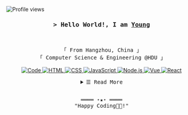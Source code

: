<!-- https://github.com/Riadloc/ -->
<!-- April 15, 2021 -->
<!-- leave a STAR, if you like it ! -->

<!-- Profile Views Counter -->
![Profile views](https://gpvc.arturio.dev/Riadloc?v=3)

<!-- Intro  -->
<h3 align="center">
        <samp>&gt; Hello World!, I am
                <b><a target="_blank" href="https://coldink.cc/">Young</a></b>
        </samp>
</h3>
<br>

<p align="center">
        <!-- Organisation  -->
        <samp>
                「 From Hangzhou, China 」
                <br>
                「 Computer Science & Engineering @HDU 」
                <br>
                <br>
        </samp>
        <!-- Programming Languages -->
        <!-- Code logo -->
        <a href="https://github.com/Riadloc?tab=repositories" target="_blank"><img alt="Code"
                        src="https://img.shields.io/badge/-code-000000?style=flat-square&logo=Plex&logoColor=white">
        </a>
        <!-- HTML -->
        <a href="https://github.com/Riadloc?tab=repositories" target="_blank"><img alt="HTML"
                        src="https://img.shields.io/badge/-HTML-E34F26?style=flat-square&logo=HTML5&logoColor=white">
        </a>
        <!-- CSS  -->
        <a href="https://github.com/Riadloc?tab=repositories" target="_blank"><img alt="CSS"
                        src="https://img.shields.io/badge/-CSS-1572B6?style=flat-square&logo=CSS3&logoColor=white">
        </a>
        <!-- JavaScript -->
        <a href="https://github.com/Riadloc?tab=repositories" target="_blank"><img alt="JavaScript"
                        src="https://img.shields.io/badge/-JavaScript-F7DF1E?style=flat-square&logo=JavaScript&logoColor=white">
        </a>
        <!-- Node.js -->
        <a href="https://github.com/Riadloc?tab=repositories" target="_blank"><img alt="Node.js"
                        src="https://img.shields.io/badge/-Node.js-339933?style=flat-square&logo=Node.js&logoColor=white">
        </a>
        <!-- Vue -->
        <a href="https://github.com/Riadloc?tab=repositories" target="_blank"><img alt="Vue"
                        src="https://img.shields.io/badge/-Vue-4FC08D?style=flat-square&logo=Vue.js&logoColor=white">
        </a>
        <!-- React -->
        <a href="https://github.com/Riadloc?tab=repositories" target="_blank"><img alt="React"
                        src="https://img.shields.io/badge/-React-61DAFB?style=flat-square&logo=React&logoColor=white">
        </a>
</p>

<!-- Details Section-->
<details align="center">
    <summary> <samp>&#9776; Read More</samp></summary>
    <p align="center">
        <br>
        <!-- Activity Widget -->
        <img alt="Riadloc's GitHub Stats"
                src="https://github-readme-stats.vercel.app/api?username=Riadloc&show_icons=true&theme=vue" />
        <br>
        <!-- Social Links -->
        <p>Find me on</p>
        <!-- Gmail -->
        <a href="mailto:wanggle55@gmail.com" target="_blank"><img alt="Gmail"
                src="https://img.shields.io/badge/-Gmail-EA4335?style=flat-square&logo=Gmail&logoColor=white">
        </a>
        <!-- Bilibili -->
        <a href="https://www.bilibili.com" target="_blank"><img alt="Bilibili"
                src="https://img.shields.io/badge/-Bilibili-00A1D6?style=flat-square&logo=Bilibili&logoColor=white">
        </a>
    </p>
</details>
<br>

<!-- Footer -->
<samp>
    <p align="center">
        ════ ⋆★⋆ ════
        <br>
        "Happy Coding👨‍💻!"
    </p>
</samp>
